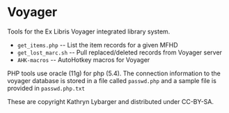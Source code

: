 Voyager
=======

Tools for the Ex Libris Voyager integrated library system.

* `get_items.php` -- List the item records for a given MFHD
* `get_lost_marc.sh` -- Pull replaced/deleted records from Voyager server
* `AHK-macros` -- AutoHotkey macros for Voyager

PHP tools use oracle (11g) for php (5.4). The connection information to the voyager database is stored in a file called `passwd.php` and a sample file is provided in `passwd.php.txt` 

These are copyright Kathryn Lybarger and distributed under CC-BY-SA.

